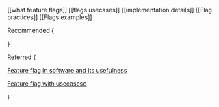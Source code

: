 



[[what feature flags]]
[[flags usecases]]
[[implementation details]]
[[Flag practices]]
[[Flags examples]]


Recommended {

}


Referred {

[Feature flag in software and its usefulness](https://youtu.be/ZcU11jQffvw)

[Feature flag with usecasese](https://youtu.be/AJa2B-twtG4)

}

